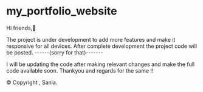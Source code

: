 # my_portfolio_website 
Hi friends,👋

The project is under development to add more features and make it responsive for all devices.
After complete development the project code will be posted. ------(sorry for that)-------

I will be updating the code after making relevant changes and make the full code available soon.
Thankyou and regards for the same !!






© Copyright , Sania.
